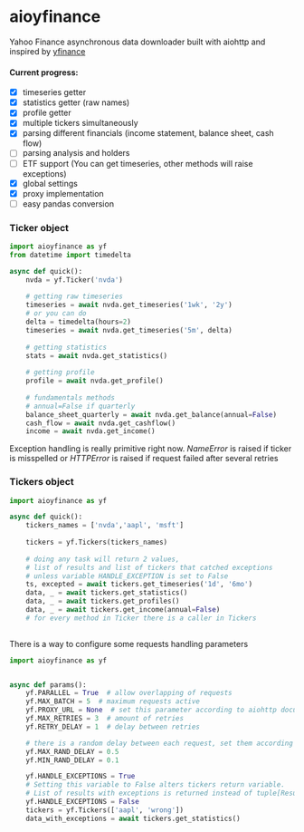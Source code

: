 # aioyfinance

Yahoo Finance asynchronous data downloader built with aiohttp and inspired by [yfinance](https://github.com/ranaroussi/yfinance)

#### Current progress:
- [x] timeseries getter
- [x] statistics getter (raw names)
- [x] profile getter
- [x] multiple tickers simultaneously 
- [x] parsing different financials (income statement, balance sheet, cash flow) 
- [ ] parsing analysis and holders
- [ ] ETF support (You can get timeseries, other methods will raise exceptions)
- [x] global settings
- [x] proxy implementation
- [ ] easy pandas conversion

### Ticker object
```python
import aioyfinance as yf
from datetime import timedelta

async def quick():
    nvda = yf.Ticker('nvda')
    
    # getting raw timeseries
    timeseries = await nvda.get_timeseries('1wk', '2y')
    # or you can do
    delta = timedelta(hours=2)
    timeseries = await nvda.get_timeseries('5m', delta)
    
    # getting statistics
    stats = await nvda.get_statistics()
    
    # getting profile
    profile = await nvda.get_profile()
    
    # fundamentals methods
    # annual=False if quarterly
    balance_sheet_quarterly = await nvda.get_balance(annual=False) 
    cash_flow = await nvda.get_cashflow()
    income = await nvda.get_income()

```

Exception handling is really primitive right now. *NameError* is raised if ticker is misspelled
or *HTTPError* is raised if request failed after several retries

### Tickers object

```python
import aioyfinance as yf

async def quick():
    tickers_names = ['nvda','aapl', 'msft']
    
    tickers = yf.Tickers(tickers_names)
    
    # doing any task will return 2 values,
    # list of results and list of tickers that catched exceptions
    # unless variable HANDLE_EXCEPTION is set to False
    ts, excepted = await tickers.get_timeseries('1d', '6mo')
    data, _ = await tickers.get_statistics()
    data, _ = await tickers.get_profiles()
    data, _ = await tickers.get_income(annual=False)
    # for every method in Ticker there is a caller in Tickers
    
```

There is a way to configure some requests handling parameters

```python
import aioyfinance as yf


async def params():
    yf.PARALLEL = True  # allow overlapping of requests
    yf.MAX_BATCH = 5  # maximum requests active
    yf.PROXY_URL = None  # set this parameter according to aiohttp documentation
    yf.MAX_RETRIES = 3  # amount of retries
    yf.RETRY_DELAY = 1  # delay between retries

    # there is a random delay between each request, set them according to your needs
    yf.MAX_RAND_DELAY = 0.5
    yf.MIN_RAND_DELAY = 0.1

    yf.HANDLE_EXCEPTIONS = True 
    # Setting this variable to False alters tickers return variable.
    # List of results with exceptions is returned instead of tuple[Results, WrongTickers]
    yf.HANDLE_EXCEPTIONS = False
    tickers = yf.Tickers(['aapl', 'wrong'])
    data_with_exceptions = await tickers.get_statistics()

```
